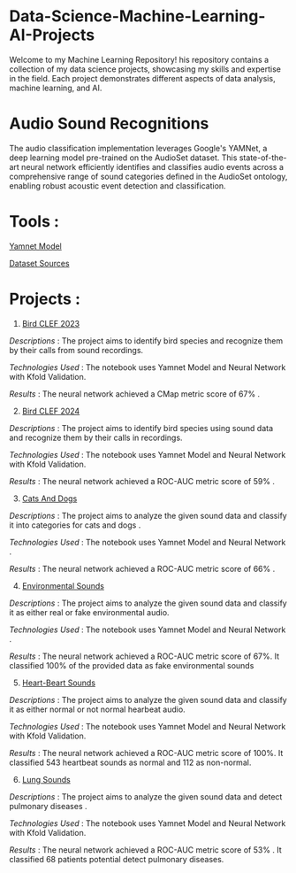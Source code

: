# Data-Science-Machine-Learning-AI-Projects

Welcome to my Machine Learning Repository! his repository contains a collection of my data science projects, showcasing my skills and expertise in the field. Each project demonstrates different aspects of data analysis, machine learning, and AI. 


# Audio Sound Recognitions 

The audio classification implementation leverages Google's YAMNet, a deep learning model pre-trained on the AudioSet dataset. This state-of-the-art neural network efficiently identifies and classifies audio events across a comprehensive range of sound categories defined in the AudioSet ontology, enabling robust acoustic event detection and classification.


# Tools :

[Yamnet Model](https://www.kaggle.com/models/google/yamnet/TensorFlow2/yamnet/1)

[Dataset Sources](https://www.kaggle.com/datasets)



# Projects :


1. [Bird CLEF 2023](https://github.com/lexis5572/Data-Science-Machine-Learning-AI-Projects/tree/main/Bird-CLEF-2023)


*Descriptions* : The project aims to identify bird species and recognize them by their calls from sound recordings.

*Technologies Used* : The notebook uses Yamnet Model and Neural Network with Kfold Validation.

*Results* : The neural network achieved a CMap metric score of 67% .



2. [Bird CLEF 2024](https://github.com/lexis5572/Data-Science-Machine-Learning-AI-Projects/tree/main/Bird-CLEF-2024)



*Descriptions* : The project aims to identify bird species using sound data and recognize them by their calls in recordings.

*Technologies Used* : The notebook uses Yamnet Model and Neural Network with Kfold Validation.

*Results* : The neural network achieved a ROC-AUC metric score of 59% .



3. [Cats And Dogs](https://github.com/lexis5572/Data-Science-Machine-Learning-AI-Projects/tree/main/Cats-And-Dogs-Audio)


*Descriptions* : The project aims to analyze the given sound data and classify it into categories for cats and dogs .

*Technologies Used* : The notebook uses Yamnet Model and Neural Network .

*Results* : The neural network achieved a ROC-AUC metric score of 66% .



4. [Environmental Sounds](https://github.com/lexis5572/Data-Science-Machine-Learning-AI-Projects/tree/main/Environmental-Sounds-Audio)


*Descriptions* : The project aims to analyze the given sound data and classify it as either real or fake environmental audio.

*Technologies Used* : The notebook uses Yamnet Model and Neural Network .

*Results* : The neural network achieved a ROC-AUC metric score of 67%. It classified 100% of the provided data as fake environmental sounds



5. [Heart-Beart Sounds](https://github.com/lexis5572/Data-Science-Machine-Learning-AI-Projects/tree/main/Heartbeat-Sounds-Audio)



*Descriptions* : The project aims to analyze the given sound data and classify it as either normal or not normal hearbeat audio.

*Technologies Used* : The notebook uses Yamnet Model and Neural Network with Kfold Validation.

*Results* : The neural network achieved a ROC-AUC metric score of 100%. It classified 543 heartbeat sounds as normal and 112 as non-normal.



6. [Lung Sounds](https://github.com/lexis5572/Data-Science-Machine-Learning-AI-Projects/tree/main/Lung-Sounds-Audio)



*Descriptions* : The project aims to analyze the given sound data and detect pulmonary diseases . 

*Technologies Used* : The notebook uses Yamnet Model and Neural Network with Kfold Validation.

*Results* : The neural network achieved a ROC-AUC metric score of 53% . It classified 68 patients potential detect pulmonary diseases.



